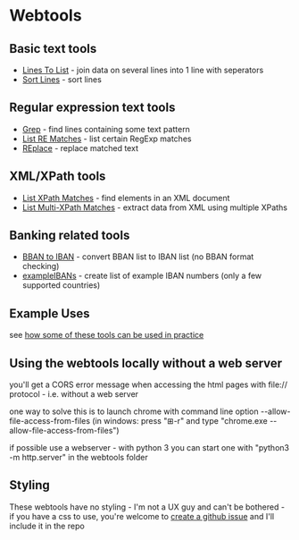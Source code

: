 # Webtools

## Basic text tools

- [Lines To List](webtools/lines2list.html) - join data on several lines into 1 line with seperators
- [Sort Lines](webtools/sort.html) - sort lines

## Regular expression text tools

- [Grep](webtools/grep.html) - find lines containing some text pattern
- [List RE Matches](webtools/matchlist.html) - list certain RegExp matches
- [REplace](webtools/replace.html) - replace matched text

## XML/XPath tools

- [List XPath Matches](webtools/xpathlist.html) - find elements in an XML document
- [List Multi-XPath Matches](webtools/xpathslist.html) - extract data from XML using multiple XPaths

## Banking related tools

- [BBAN to IBAN](webtools/bban2iban.html) - convert BBAN list to IBAN list (no BBAN format checking)
- [exampleIBANs](webtools/exampleibans.html) - create list of example IBAN numbers (only a few supported countries)

## Example Uses

see [how some of these tools can be used in practice](Examples.md)

## Using the webtools locally without a web server

you'll get a CORS error message when accessing the html pages with file:// protocol - i.e. without a web server

one way to solve this is to launch chrome with command line option --allow-file-access-from-files (in windows: press "⊞-r" and type "chrome.exe --allow-file-access-from-files")

if possible use a webserver - with python 3 you can start one with "python3 -m http.server" in the webtools folder

## Styling

These webtools have no styling - I'm not a UX guy and can't be bothered - if you have a css to use, you're welcome to [create a github issue](https://github.com/koenbeek/koenbeek.github.io/issues/new) and I'll include it in the repo
